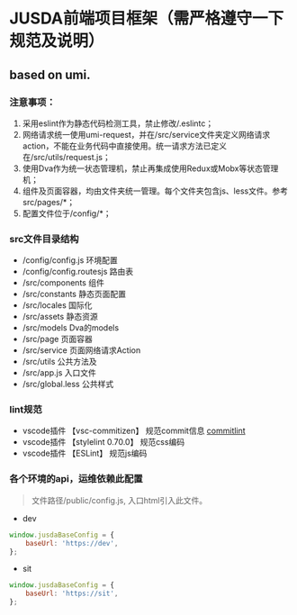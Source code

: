 # JUSDA前端项目框架（需严格遵守一下规范及说明）
## based on umi.
### 注意事项：
1. 采用eslint作为静态代码检测工具，禁止修改/.eslintc；
2. 网络请求统一使用umi-request，并在/src/service文件夹定义网络请求action，不能在业务代码中直接使用。统一请求方法已定义在/src/utils/request.js；
3. 使用Dva作为统一状态管理机，禁止再集成使用Redux或Mobx等状态管理机；
4. 组件及页面容器，均由文件夹统一管理。每个文件夹包含js、less文件。参考 src/pages/*；
5. 配置文件位于/config/*；


### src文件目录结构
+ /config/config.js 环境配置
+ /config/config.routesjs 路由表
+ /src/components 组件
+ /src/constants 静态页面配置
+ /src/locales 国际化
+ /src/assets 静态资源
+ /src/models Dva的models
+ /src/page 页面容器
+ /src/service 页面网络请求Action
+ /src/utils 公共方法及
+ /src/app.js 入口文件
+ /src/global.less 公共样式

### lint规范
- vscode插件 【vsc-commitizen】 规范commit信息 [commitlint](https://www.npmjs.com/package/@commitlint/cli)
- vscode插件 【stylelint 0.70.0】 规范css编码
- vscode插件 【ESLint】 规范js编码


### 各个环境的api，运维依赖此配置
>  文件路径/public/config.js, 入口html引入此文件。

- dev
```js
window.jusdaBaseConfig = {
    baseUrl: 'https://dev',
};
```
- sit 
```js
window.jusdaBaseConfig = {
    baseUrl: 'https://sit',
};
```
